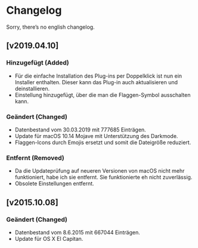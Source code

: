 # Changelog

Sorry, there’s no english changelog.

## [v2019.04.10]

### Hinzugefügt (Added)

- Für die einfache Installation des Plug-ins per Doppelklick ist nun ein Installer enthalten. Dieser kann das Plug-in auch aktualisieren und deinstallieren.
- Einstellung hinzugefügt, über die man die Flaggen-Symbol ausschalten kann.

### Geändert (Changed)

- Datenbestand vom 30.03.2019 mit 777685 Einträgen.
- Update für macOS 10.14 Mojave mit Unterstützung des Darkmode.
- Flaggen-Icons durch Emojis ersetzt und somit die Dateigröße reduziert.

### Entfernt (Removed)

- Da die Updateprüfung auf neueren Versionen von macOS nicht mehr funktioniert, habe ich sie entfernt. Sie funktionierte eh nicht zuverlässig.
- Obsolete Einstellungen entfernt.

## [v2015.10.08]

### Geändert (Changed)

- Datenbestand vom 8.6.2015 mit 667044 Einträgen.
- Update für OS X El Capitan.
